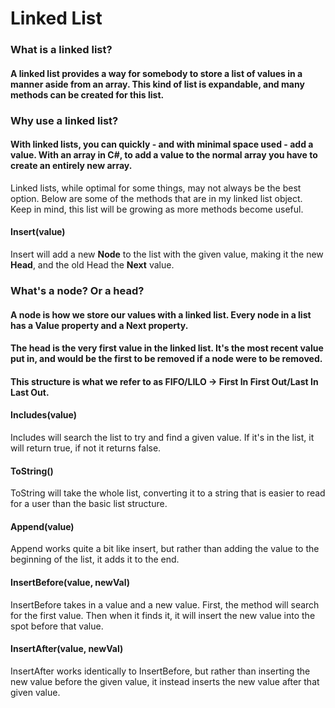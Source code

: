 ﻿# Linked List

### What is a linked list?  
  
#### A linked list provides a way for somebody to store a list of values in a manner aside from an array. This kind of list is expandable, and many methods can be created for this list.  
  
### Why use a linked list?  
  
#### With linked lists, you can quickly - and with minimal space used - add a value. With an array in C#, to add a value to the normal array you have to create an entirely new array.  
  
Linked lists, while optimal for some things, may not always be the best option. Below are some of the methods that are in my linked list object.  
Keep in mind, this list will be growing as more methods become useful.  

#### Insert(value)  
Insert will add a new **Node** to the list with the given value, making it the new **Head**, and the old Head the **Next** value.  
  
### What's a node? Or a head?  
  
#### A node is how we store our values with a linked list. Every node in a list has a **Value** property and a **Next** property.  
#### The head is the very first value in the linked list. It's the most recent value put in, and would be the first to be removed if a node were to be removed.  
#### This structure is what we refer to as FIFO/LILO -> First In First Out/Last In Last Out.
  
#### Includes(value)  
Includes will search the list to try and find a given value. If it's in the list, it will return true, if not it returns false.  
  
#### ToString()  
ToString will take the whole list, converting it to a string that is easier to read for a user than the basic list structure.  
  
#### Append(value)  
Append works quite a bit like insert, but rather than adding the value to the beginning of the list, it adds it to the end.  
  
#### InsertBefore(value, newVal)  
InsertBefore takes in a value and a new value. First, the method will search for the first value. Then when it finds it, it will insert the new value into the spot before that value.  
  
#### InsertAfter(value, newVal)  
InsertAfter works identically to InsertBefore, but rather than inserting the new value before the given value, it instead inserts the new value after that given value.  
  